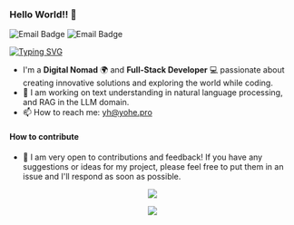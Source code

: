 ### Hello World!! 👋

![Email Badge](https://img.shields.io/badge/yh@yohe.pro-red?style=flat&logo=maildotru&logoColor=blue&label=email&labelColor=gray)
![Email Badge](https://img.shields.io/badge/Wangjvyuan2001%40outlook.com-blue?style=flat&logo=maildotru&logoColor=blue&label=email&labelColor=gray)

<a href="https://git.io/typing-svg"><img src="https://readme-typing-svg.herokuapp.com?font=Fira+Code&pause=1000&multiline=true&width=435&lines=Hello+World%EF%BC%81" alt="Typing SVG" /></a>
- I'm a **Digital Nomad** 🌍 and **Full-Stack Developer** 💻 passionate about creating innovative solutions and exploring the world while coding.
- 🔭 I am working on text understanding in natural language processing, and RAG in the LLM domain.
- 📫 How to reach me: [yh@yohe.pro](mailto:yh@yohe.pro)
#### How to contribute
- 🤝 I am very open to contributions and feedback! If you have any suggestions or ideas for my project, please feel free to put them in an issue and I'll respond as soon as possible.

<p align="center">
    <img src="https://skillicons.dev/icons?i=py,java,cpp,js,r,nodejs,pytorch,django,flask,spring,vue,mysql" />
</p>
<p align="center">
    <img src="https://skillicons.dev/icons?i=linux,docker,nginx,vscode,pycharm,idea,vim,anaconda,matlab,notion,md,latex" />
</p>
